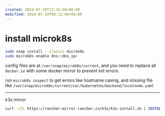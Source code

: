 ```yaml
---
created: 2024-07-19T13:34:50+08:00
modified: 2024-07-20T00:12:00+08:00
---
```


# install microk8s

```bash
sudo snap install --classic microk8s
sudo microk8s enable dns:<dns_ip>
```

config files are at `/var/snap/microk8s/current`, and you need to replace all `docker.io` with some docker mirror to prevent init errors.

run `microk8s inspect` to get errors like hostname casing, and missing file like `/var/snap/microk8s/current/var/kubernetes/backend/localnode.yaml`

---

k3s mirror

```bash
curl -sfL https://rancher-mirror.rancher.cn/k3s/k3s-install.sh | INSTALL_K3S_MIRROR=cn sh -​

```
